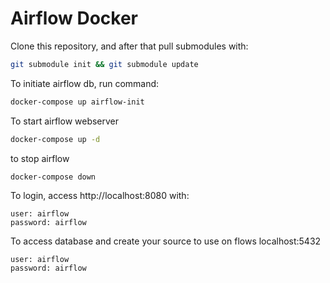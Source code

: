 # Airflow Docker

Clone this repository, and after that pull submodules with:

```bash
git submodule init && git submodule update
```

To initiate airflow db, run command:

```bash
docker-compose up airflow-init
```

To start airflow webserver
```bash
docker-compose up -d
```

to stop airflow
```bash
docker-compose down
```

To login, access http://localhost:8080 with:

```
user: airflow
password: airflow
```

To access database and create your source to use on flows localhost:5432

```
user: airflow
password: airflow
```